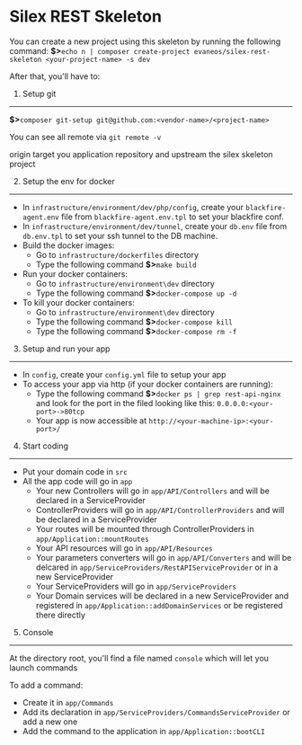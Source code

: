 Silex REST Skeleton
===================

You can create a new project using this skeleton by running the following command:
**$>**`echo n | composer create-project evaneos/silex-rest-skeleton <your-project-name> -s dev`

After that, you'll have to:

1. Setup git
------------

**$>**`composer git-setup git@github.com:<vendor-name>/<project-name>`

You can see all remote via `git remote -v`

origin target you application repository and upstream the silex skeleton project

2. Setup the env for docker
---------------------------
- In `infrastructure/environment/dev/php/config`, create your `blackfire-agent.env` file from `blackfire-agent.env.tpl` to set your blackfire conf.
- In `infrastructure/environment/dev/tunnel`, create your `db.env` file from `db.env.tpl` to set your ssh tunnel to the DB machine.
- Build the docker images:
    - Go to `infrastructure/dockerfiles` directory
    - Type the following command **$>**`make build`
- Run your docker containers:
    - Go to `infrastructure/environment\dev` directory
    - Type the following command **$>**`docker-compose up -d`
- To kill your docker containers:
    - Go to `infrastructure/environment\dev` directory
    - Type the following command **$>**`docker-compose kill`
    - Type the following command **$>**`docker-compose rm -f`
    
3. Setup and run your app
-------------------------
- In `config`, create your `config.yml` file to setup your app
- To access your app via http (if your docker containers are running):
    - Type the following command **$>**`docker ps | grep rest-api-nginx` and look for the port in the filed looking like this: `0.0.0.0:<your-port>->80tcp`
    - Your app is now accessible at `http://<your-machine-ip>:<your-port>/`
    
4. Start coding
---------------
- Put your domain code in `src`
- All the app code will go in `app`
    - Your new Controllers will go in `app/API/Controllers` and will be declared in a ServiceProvider
    - ControllerProviders will go in `app/API/ControllerProviders` and will be declared in a ServiceProvider
    - Your routes will be mounted through ControllerProviders in `app/Application::mountRoutes`
    - Your API resources will go in `app/API/Resources`
    - Your parameters converters will go in `app/API/Converters` and will be delcared in `app/ServiceProviders/RestAPIServiceProvider` or in a new ServiceProvider
    - Your ServiceProviders will go in `app/ServiceProviders`
    - Your Domain services will be declared in a new ServiceProvider and registered in `app/Application::addDomainServices` or be registered there directly

5. Console
----------
At the directory root, you'll find a file named `console` which will let you launch commands

To add a command:
- Create it in `app/Commands`
- Add its declaration in `app/ServiceProviders/CommandsServiceProvider` or add a new one
- Add the command to the application in `app/Application::bootCLI`
